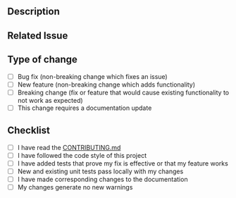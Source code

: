 <!--
Thank you for your pull request. Please provide a description above and review
the requirements below.

Bug fixes and new features should include tests and documentation.
-->

## Description

<!-- Please provide a description of your change here. -->

## Related Issue

<!-- If your PR is related to an issue, provide the issue number here. -->

## Type of change

- [ ] Bug fix (non-breaking change which fixes an issue)
- [ ] New feature (non-breaking change which adds functionality)
- [ ] Breaking change (fix or feature that would cause existing functionality to not work as expected)
- [ ] This change requires a documentation update

## Checklist

- [ ] I have read the [CONTRIBUTING.md](CONTRIBUTING.md)
- [ ] I have followed the code style of this project
- [ ] I have added tests that prove my fix is effective or that my feature works
- [ ] New and existing unit tests pass locally with my changes
- [ ] I have made corresponding changes to the documentation
- [ ] My changes generate no new warnings
